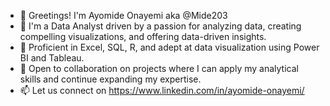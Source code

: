 - 👋 Greetings! I'm Ayomide Onayemi aka @Mide203
- 🌱 I'm a Data Analyst driven by a passion for analyzing data, creating compelling visualizations, and offering data-driven insights.
- 👀 Proficient in Excel, SQL, R, and adept at data visualization using Power BI and Tableau.
- 💞️ Open to collaboration on projects where I can apply my analytical skills and continue expanding my expertise.
- 📫 Let us connect on https://www.linkedin.com/in/ayomide-onayemi/


<!---
Mide203/Mide203 is a ✨ special ✨ repository because its `README.md` (this file) appears on your GitHub profile.
You can click the Preview link to take a look at your changes.
--->
